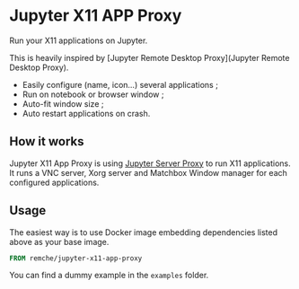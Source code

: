 # Jupyter X11 APP Proxy

Run your X11 applications on Jupyter.

This is heavily inspired by [Jupyter Remote Desktop Proxy](Jupyter Remote Desktop Proxy).

- Easily configure (name, icon...) several applications ;
- Run on notebook or browser window ;
- Auto-fit window size ;
- Auto restart applications on crash.

## How it works

Jupyter X11 App Proxy is using [Jupyter Server Proxy](https://jupyter-server-proxy.readthedocs.io/) to run X11 applications.
It runs a VNC server, Xorg server and Matchbox Window manager for each configured applications.

## Usage

The easiest way is to use Docker image embedding dependencies listed above as your base image.

```Dockerfile
FROM remche/jupyter-x11-app-proxy
```

You can find a dummy example in the `examples` folder.
